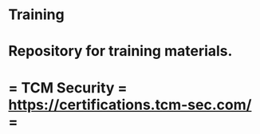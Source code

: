 # Training
Repository for training materials.
======================================================
= TCM Security = https://certifications.tcm-sec.com/ =
======================================================
